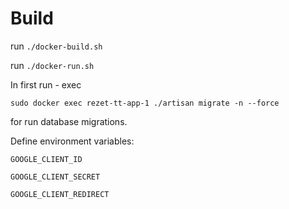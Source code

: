 # Build
run ``./docker-build.sh``

run ``./docker-run.sh``

In first run - exec 

``sudo docker exec rezet-tt-app-1 ./artisan migrate -n --force``

for run database migrations.

Define environment variables:

``GOOGLE_CLIENT_ID``

``GOOGLE_CLIENT_SECRET``

``GOOGLE_CLIENT_REDIRECT``

